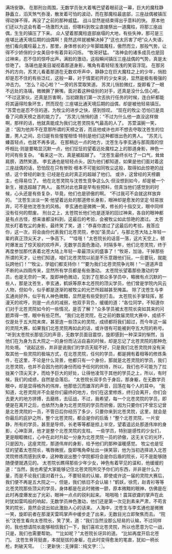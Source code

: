 满场安静。
在那刑台周围，无数学员张大着嘴巴望着眼前这一幕，巨大的魔柱静静矗立，滔天煞气弥漫，散发着可怕的波动，而在那魔柱最底部，三座战偶被镇压得动弹不得，再没了之前的那种威猛。
战斗显然是结束得出乎意料的快。
原本他们还以为这会有着一场激烈大战，但哪料到牧尘直接祭出一道魔柱，将那三座战偶，生生的镇压了下来。
众人望着那魔柱底部崩塌的大地，有些失神，那可是三座堪比通天境后期的战偶啊！竟然这样就被解决掉了“这也太厉害了吧”众人失语，他们看向魔柱最上方，那里，身体修长的少年脚踏魔柱，傲然而立，那般气势，让得不少娇俏的少女美目中有着异彩闪烁。
“牧哥好猛。
”洛神会的诸多成员也是回过神来，忍不住的惊呼出声，满脸的激动，这般瞬间镇压三座战偶的气势，真是太惊艳了。
洛璃也是美目凝视着那道身影，嘴角有着轻轻浅浅的笑容浮现。
在那另外的方向，苏灵儿看着那道在无数欢呼声中，静静立在巨大魔柱之上的少年，俏脸却是忍不住的有些泛红，这般一幕，对于情窦初开的少女来说，显然是极有极强的冲击力。
“怎么？动心啦？”一旁的苏萱取笑道。
苏灵儿俏脸微红，旋即看了一眼不远处的洛璃，微微撅了撅嘴，面对着这种级别的对手，还真是没什么信心呢。
“不过这家伙，还真是厉害啊，当初跟我们第一次去执行任务的时候，连白轩都能将其逼得险象环生，然而现在·三座堪比通天境后期的战偶，却是被他轻易镇压。
”苏萱也是忍不住的道，为牧尘的进步之快，感到惊叹。
“现在的牧尘·恐怕已是具备了问鼎天榜之首的能力了。
”苏灵儿悄悄的道：“不过为什么他一直没这样做啊，那样的话，他就真能成为我们北苍灵院名气最高的人了。
苏萱温婉一笑，道：“因为他并不在意那所谓的天榜之首，而且他或许也并不想去夺取沈苍生的位置，男人之间，总归是有些惺惺相惜·特别是他们这种都很出色的男人。
”苏灵儿螓首轻点，也就不再多说。
在那稍远一点的地方，沈苍生与李玄通与那周围的惊呼相比·则是要略显沉默一点，他们怔怔的望着远处魔柱之上的那道身影，神色一时间有些复杂。
“看来这一次，真是被超越了。
”沈苍生最终长吐了一口气，耸耸肩膀，洒然笑道。
李玄通也是轻轻点头，因为他们都知道，如果是他们面对着这三座战偶的话，恐怕现在只有惨败·根本不可能如同牧尘这般，取得如此惊艳的战绩，这个曾经的新生·已经是在此时真正的超越了他们。
或许，这曾经的天榜霸主，也得易位了。
他在北苍灵院与沈苍生竞争这么久·但没想到如今，却是被一个新生，接连超越了两人。
虽然对此也算是早有些预料，但真当他们感觉到的时候，心头还是有些复杂，毕竟，他们也是骄傲的啊。
“不过我可不会就这样放弃的。
”沈苍生淡淡一笑·他望着远处的那道修长身影，眼神却是愈发的坚定·轻易放弃，可不是他沈苍生的风格。
李玄通也是微微一笑，修长的十指交叉，眼中同样没有任何的颓废。
刑台之上，太苍院长他们也是逐渐的回过神来，各自的眼神都是有点古怪，想来谁都没料到，这最后的考验，会被牧尘如此惊艳的渡过。
太苍院长盯着牧尘的身影，最终笑了笑，道：“恭喜你渡过了这最后的考验，我答应你，这一次，将会由你代表我们北苍灵院，参加“圣灵山”，与那北苍大陆上年轻一辈的真正顶尖天才，一争高下。
”“哇哦！”太苍院长的话音一落，这片天空上，顿时爆发出了惊天般的欢呼声，无数学员面色激动，时隔多年，他们北苍灵院，终于再度参加那代表着北苍大陆上年轻一辈最顶尖的盛事了！“牧哥，加油，干掉那些所谓的天才，让他们知道，咱们北苍灵院以前是不乐意跟他们玩，一旦要玩，就能玩跨他们！”“牧尘，学姐们都支持你！”“要为我们北苍灵院争光啊！”一道道声音不断的从四周传来，显然所有学员都是有些激动。
太苍院长望着那些激动的学员，也是无奈的一笑，旋即神色微动，见到了在那众多学员中，略微有点沉默的一些人，那是沈苍生，李玄通，鹤妖等原本北苍院的顶尖学员，他们曾是学院内风云人物，但如今，似乎都是逐渐的被牧尘的光芒所超越甚至掩盖。
除了沈苍生与李玄通尚好外，似乎有人神色微黯，显然是有些受到打击。
太苍院长手掌轻挥，那漫天的欢呼，则是一点点的减弱，他双手背负，缓缓的道：“各位同学，不知道你们对于北苍灵院如今的一些情况，是否了解？”众多学员被太苍院长突如其来的问题弄得一愣，眼中有些茫然。
“我们北苍灵院，在之前的数届灵院大赛中，成绩不仅是处于五大院末席，甚至连一些顶尖的灵院，成绩都将我们超过，而今年这一届的灵院大赛，如果我们北苍灵院再如此的话，或许很有可能被剥夺五大院的称号。
”听到太苍院长那低沉的声音，无数学员面目震惊，旋即感到一种深深的惭然，当他们在为身为五大院之一的身份而沾沾自喜的时候，却是忘记了北苍灵院的那种危险处境。
“说起这些，并非是说我们的学员天赋不好，只是我们北苍灵院并没有采取其他一些灵院的极端方式，在北苍灵院，任何的学员，都是拥有着相等的修炼条件，在这里，不论是什么背景，他都只有一个身份，那就是北苍灵院的学员，我们北苍灵院，也并不会因为他的身份而给予任何的优待，所以，我们也不可能为了拉拢某个顶尖天才，而给予巨大的好处，让得他凌驾于其他的学员之上，所以，有时候，我们的成绩，自然是会落后。
”太苍院长双手负于身后，那身躯，在无数学员眼中，却是显得格外的伟岸，他那低沉而雄浑的声音，回荡在每个人的耳中。
“我知道，北苍灵院并不会是你们最终的地方，你们在这里修炼，终归会离开，你们会去更大的地方拼搏，去磨练，去征战，不过，我希望，每一个北苍灵院的学员，即便是在离开之后，也依然为身为北苍灵院的学员而骄傲，因为只要你们不曾忘记曾是北苍灵院的一员，不管日后你经历了多少，只要你来到北苍灵院，这里，就会是你最后的庇护之所，整个北苍灵院，都会是你的后盾！”整个北苍灵院，一片安静，所有的学员，甚至是导师，长老等等都是掠上半空，望着遥远处那道伟岸的身影，心神澎湃，他才是整个北苍灵院的支柱。
一些学员，特别是感性的少女们，更是眼眶微红，心中在此时升起一分身为北苍灵院一员的骄傲，这无关它的光环，只是因为，这座灵院，那道伟岸的身影，给予他们的那种温暖感觉。
牧尘也是怔怔的望着太苍院长，嘴唇微抿，旋即嘴角牵扯出一抹笑容，他为当初选择进入北苍灵院修炼而感到庆幸，这种敢说出整个学院都将会是你后盾的院长，可不是能够随随便便就遇见的。
太苍院长瞧得那些少年少女，神色有着罕见的温和，他缓缓的道：“当然，我也希望大家能够记住北苍灵院所交予你们的东西，并非是什么力量，而是不论我们面对着什么，不要轻易的认输，即使或许这一届的灵院大赛后，我们便不再是五大院之一，但是，我们依旧不会认输！”鹤妖，徐荒，赵青衫等等北苍灵院那些顶尖的学员，身体都是在此时微微一颤，原本微黯的眼神，仿佛是在此时再度爆发出了光彩，眼神一点点的锐利起来。
啪啪啪！震耳欲聋的掌声在此时犹如雷鸣般的响起，无数学员神色激动，他们还是第一次见到素来严肃，不苟言笑的院长，竟然会说出如此激励人心的话来。
人海中，沈苍生与李玄通也是微微一笑，旋即前者在那漫天雷鸣掌声中缓步走了出来，无数目光立即聚焦而去。
“院长”沈苍生看向太苍院长，笑了笑，道：“我们当然没那么轻易的认输，不过同样的，我也想请院长能够相信我们一下，我们喜欢北苍灵院，所以也愿意为它一战，只是，我们也需要帮助。
”“比如呢？”太苍院长讶异的道。
“比如再度开启北苍门。
沈苍生脊背挺直，本就挺拔的身躯，在此时变得愈发的笔直，犹如一柄长枪，刺破天穹。
〖∷更新快∷无弹窗∷纯文字∷〗。
